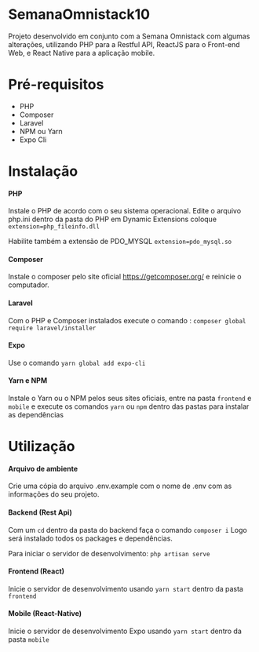 # SemanaOmnistack10
Projeto desenvolvido em conjunto com a Semana Omnistack com algumas alterações, utilizando PHP para a Restful API, ReactJS para o Front-end Web, e React Native para a aplicação mobile.

# Pré-requisitos
- PHP
- Composer
- Laravel
- NPM ou Yarn
- Expo Cli

# Instalação
#### PHP
Instale o PHP de acordo com o seu sistema operacional.
Edite o arquivo php.ini dentro da pasta do PHP em Dynamic Extensions coloque
`extension=php_fileinfo.dll`

Habilite também a extensão de PDO_MYSQL
`extension=pdo_mysql.so`

#### Composer
Instale o composer pelo site oficial https://getcomposer.org/ e reinicie o computador.

#### Laravel
Com o PHP e Composer instalados execute o comando :
`composer global require laravel/installer`

#### Expo
Use o comando `yarn global add expo-cli`

#### Yarn e NPM
Instale o Yarn ou o NPM pelos seus sites oficiais, entre na pasta `frontend` e `mobile` e execute os comandos
`yarn` ou `npm` dentro das pastas para instalar as dependências

# Utilização
#### Arquivo de ambiente
Crie uma cópia do arquivo .env.example com o nome de .env com as informações do seu projeto.

#### Backend (Rest Api)
Com um `cd` dentro da pasta do backend faça o comando
`composer i`
Logo será instalado todos os packages e dependências.

Para iniciar o servidor de desenvolvimento:
`php artisan serve`

#### Frontend (React)
Inicie o servidor de desenvolvimento usando `yarn start` dentro da pasta `frontend`

#### Mobile (React-Native)
Inicie o servidor de desenvolvimento Expo usando `yarn start` dentro da pasta `mobile`